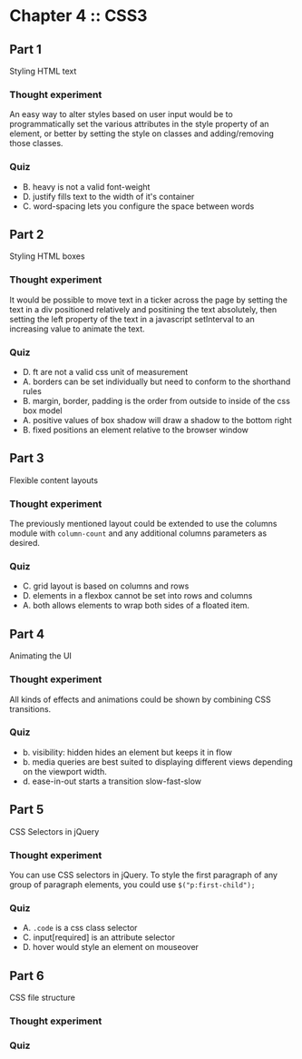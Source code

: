 ﻿# Chapter 4 :: CSS3


## Part 1

Styling HTML text

### Thought experiment

An easy way to alter styles based on user input would be to programmatically set the various attributes in the style property
of an element, or better by setting the style on classes and adding/removing those classes.

### Quiz

* B. heavy is not a valid font-weight
* D. justify fills text to the width of it's container
* C. word-spacing lets you configure the space between words


## Part 2

Styling HTML boxes

### Thought experiment

It would be possible to move text in a ticker across the page by setting the text in a div positioned relatively and
positining the text absolutely, then setting the left property of the text in a javascript setInterval to an increasing
value to animate the text.

### Quiz

* D. ft are not a valid css unit of measurement
* A. borders can be set individually but need to conform to the shorthand rules
* B. margin, border, padding is the order from outside to inside of the css box model
* A. positive values of box shadow will draw a shadow to the bottom right
* B. fixed positions an element relative to the browser window


## Part 3

Flexible content layouts

### Thought experiment

The previously mentioned layout could be extended to use the columns module with `column-count` and any additional columns parameters as desired.

### Quiz

* C. grid layout is based on columns and rows
* D. elements in a flexbox cannot be set into rows and columns
* A. both allows elements to wrap both sides of a floated item.


## Part 4

Animating the UI

### Thought experiment

All kinds of effects and animations could be shown by combining CSS transitions.

### Quiz

* b. visibility: hidden hides an element but keeps it in flow
* b. media queries are best suited to displaying different views depending on the viewport width.
* d. ease-in-out starts a transition slow-fast-slow


## Part 5

CSS Selectors in jQuery

### Thought experiment

You can use CSS selectors in jQuery. To style the first paragraph of any group of paragraph elements, you could use
`$("p:first-child");`

### Quiz

* A. `.code` is a css class selector
* C. input[required] is an attribute selector
* D. hover would style an element on mouseover


## Part 6

CSS file structure

### Thought experiment

### Quiz
